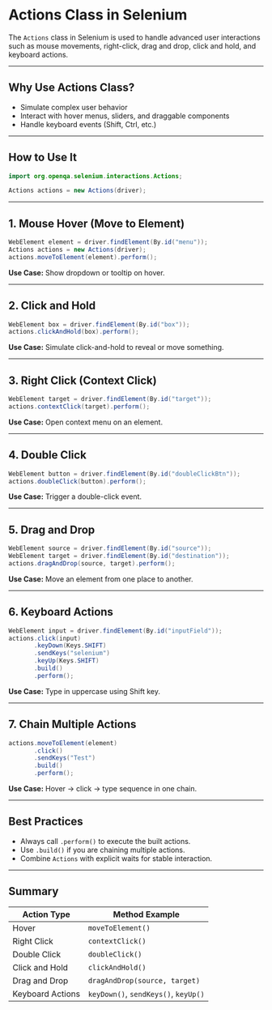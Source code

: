 # Actions Class in Selenium

The `Actions` class in Selenium is used to handle advanced user interactions such as mouse movements, right-click, drag and drop, click and hold, and keyboard actions.

---

## Why Use Actions Class?

- Simulate complex user behavior
- Interact with hover menus, sliders, and draggable components
- Handle keyboard events (Shift, Ctrl, etc.)

---

## How to Use It

```java
import org.openqa.selenium.interactions.Actions;

Actions actions = new Actions(driver);
```

---

## 1. Mouse Hover (Move to Element)

```java
WebElement element = driver.findElement(By.id("menu"));
Actions actions = new Actions(driver);
actions.moveToElement(element).perform();
```

**Use Case:** Show dropdown or tooltip on hover.

---

## 2. Click and Hold

```java
WebElement box = driver.findElement(By.id("box"));
actions.clickAndHold(box).perform();
```

**Use Case:** Simulate click-and-hold to reveal or move something.

---

## 3. Right Click (Context Click)

```java
WebElement target = driver.findElement(By.id("target"));
actions.contextClick(target).perform();
```

**Use Case:** Open context menu on an element.

---

## 4. Double Click

```java
WebElement button = driver.findElement(By.id("doubleClickBtn"));
actions.doubleClick(button).perform();
```

**Use Case:** Trigger a double-click event.

---

## 5. Drag and Drop

```java
WebElement source = driver.findElement(By.id("source"));
WebElement target = driver.findElement(By.id("destination"));
actions.dragAndDrop(source, target).perform();
```

**Use Case:** Move an element from one place to another.

---

## 6. Keyboard Actions

```java
WebElement input = driver.findElement(By.id("inputField"));
actions.click(input)
       .keyDown(Keys.SHIFT)
       .sendKeys("selenium")
       .keyUp(Keys.SHIFT)
       .build()
       .perform();
```

**Use Case:** Type in uppercase using Shift key.

---

## 7. Chain Multiple Actions

```java
actions.moveToElement(element)
       .click()
       .sendKeys("Test")
       .build()
       .perform();
```

**Use Case:** Hover → click → type sequence in one chain.

---

## Best Practices

- Always call `.perform()` to execute the built actions.
- Use `.build()` if you are chaining multiple actions.
- Combine `Actions` with explicit waits for stable interaction.

---

## Summary

| Action Type      | Method Example                        |
|------------------|----------------------------------------|
| Hover            | `moveToElement()`                     |
| Right Click      | `contextClick()`                      |
| Double Click     | `doubleClick()`                       |
| Click and Hold   | `clickAndHold()`                      |
| Drag and Drop    | `dragAndDrop(source, target)`         |
| Keyboard Actions | `keyDown()`, `sendKeys()`, `keyUp()`  |


